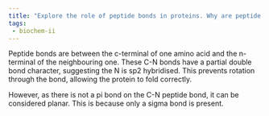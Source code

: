 ```yaml
---
title: "Explore the role of peptide bonds in proteins. Why are peptide bonds considered planar, and how does the hybridization of Cα affect the flexibility of the peptide backbone? "
tags:
 - biochem-ii
---
```


Peptide bonds are between the c-terminal of one amino acid and the n-terminal of the neighbouring one. These C-N bonds have a partial double bond character, suggesting the N is sp2 hybridised. This prevents rotation through the bond, allowing the protein to fold correctly.  

However, as there is not a pi bond on the C-N peptide bond, it can be considered planar. This is because only a sigma bond is present.  
